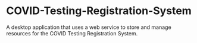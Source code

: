 # COVID-Testing-Registration-System
A desktop application that uses a web service to store and manage resources for the COVID Testing Registration System.
